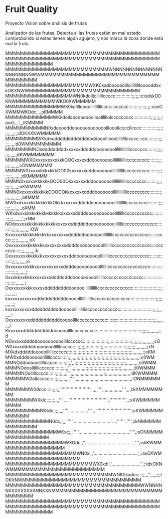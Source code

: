# Fruit Quality
Proyecto Visión sobre análisis de frutas

Analizador de las frutas.
Detecta si las frutas están en mal estado comprobando si estas tienen algún agujero, y nos marca la zona donde está mal la fruta.


MMMMMMMMMMMMMMMMMMMMMMMMMMMMMMMMMMMMMMMMMMMMMMMMMMMMMMMMMMMMMMMMMMMMMMMMMMMMMMMMMMMMMMMMMM
MMMMMMMMMMMMMMMMMMMMMMMMMMWNNNNNNNNNNNNNNNNNNNNNNNWWMMMMMMMMMMMMMMMMMMMMMMMMMMMMMMMMMMMMMM
MMMMMMMMMMMMMMMMMMMMMWXK0kxddooooolllolllllllllooooddxxkOKXNWWMMMMMMMMMMMMMMMMMMMMMMMMMMMM
MMMMMMMMMMMMMMMMMWN0kdolllollllllccccc:::::::::::::;;;;;;:clodxkO0KNWMMMMMMMMMMWKO0XWMMMMM
MMMMMMMMMMMMMMWX0kolllloooollllllllllcccc::cccccc::::::::;::::;;;;:coxOXWMMWKOdc;..,oKMMMM
MMMMMMMMMMMMWKkdollooooooooolloollllllolccccccccc::::::::::::::;;;;;;;;:oxxl;...',,,lKMMMM
MMMMMMMMMMN0xdooooddooooooooooooolllooollccccllcccc:::::::::::::;;;;;;;,,,;;,:dOKXXNWMMMMM
MMMMMMMMWKkdoodddddddddddddoddooolllooolllllllllccccc:::cc:::::::::;;;;;;,,,,:d0WMMMMMMMMM
MMMMMMMNOxdddddddddxxxxxxddddddooooooollllllllllllllccccccc:::::::;;;;;;;;,,,,,;dKWMMMMMMM
MMMMMWXOxxxxxxxxxxkkOOOkxxxxdddooooooolllllllllllllccccccccc::::::;;;;;;;;,,,,,,,cONMMMMMM
MMMMW0xxxxxkkkxkkkOO00kxxxxxxdddooooooolllllllllllcccccccccc::::::::;;;;;;;,,,,,,,;dXMMMMM
MMMN0xxxxxkkkkkkOOO00Okxxxxxxdddooooooollllllllllllllcccccccc::::::::;;;;;;;;;,,,,,;oKWMMM
MMN0xxxxxxkkkkkkOOOOOkkxxxxxxddddooooooolllllllllllllccccccccc::::::::;;;;;;;,,,,,,,,oKMMM
MW0xdxxxxkkkkkkkkkOkkkxxxxxxdddddooooooooolllllllllllccccccccc::::::::;;;;;;;,,,,,,,,,oXMM
WKxdxxxxkkkkkkkkkkkkkkxxxxxxdddddoooooooooolllllllllccccccccccc:::::::::;;;;;,,,,,,,',;xNM
NOdxxxxxkkkkkkkkkkkkkxxxxxxddddddoooooooooolllllllcccccccccccccc:::::::::;;;;;,,,,,,,,,:OW
Kxxxxxxkkkkkkkkkkkxxxxxxxxddddddooooooolllllllllccccccccccccccc::::::cccc:;;;;;,,,,,,,,,oX
Oxxxxxxxkkkkkkkkxxxxxxxxxdddddooooooooollllllllcccccccccccccccc:::ccccccc::::;;;,,,,,,,,:k
Oxxxxxxxxkkkkkkxxxxxxxxxxxdddooooooooolllllllllcccccccccccccccc::::::c:::::::;;;;,,,,,,,;o
0xxxxxxxxkkkxxxxxxxxxxxxddddoooooooooolllllllccccccccccccccccc:::::::::::::::;;;;;,,,,,,;:
0xxxkkxxkkkxxxxxxxxddddddddooooooooolllllllcccccccccccccccc:::::::::::::::::;;;;;;,,,,,,;;
Oxxxxxxxkkkxxxxxdddddddddoooooollllllllllllcccccccccccccc::::::::::::::::::::;;;;;,,,,,,;;
kxxxxxxxxxxxxdddddddddddooooollllllllllllccccccccccc:cccc::::::::::::::::::::;;;;;,,,,,,;;
kxxxxxxxxxxdddddddddddooooollllllllllcccccccccccccc::::::::::::::::::::::::::;;;;;,,,,,,;:
Oxxxxxxxxxdddddddddddooooollllcccccccccccc:::::c::::::::::::::::::::::::::::;;;;,,,,,,,,;l
Kkxxxxxdddddddddddoooooollllccccccccc:::::::::::::::::::::::::::::::::::::;;;;;,,,,,,,,;;d
NOxxxxxdddddoooooooooollllcccccc::::::::::::::::::::;;:::::::::::::::::;;;;;;;;,,,,,,,,;cO
W0xxxxdddddooooooollllllccccc:::::;;;;;;::;::::::::;;;:::::::::::::::::;;;;;;;,,,,,,,,;;xN
MXkdxdddddooooolllllllcccccc:::;;;,,;;;;;;;;;:::;;;::;;::::;;;;;;;;;;;;;;;;;;,,,,,,,,;;oKM
MW0xddddooooolllllllcccc::::::;;,,,,;;;;;;;;;;;;;;;;;;;;;;;;;;;;;;;;;;;;;;;;,,,,,,,,,;c0WM
MMNOddooooollllllccccc:::::::;;,,',;;;;;;;;;;;;;;;;;;;;;;;;;;;;;;;;;;;;;;;;,,,,,,,,,;c0WMM
MMMNOdoolllllllcccccc:::::;;;;,,'',,,;,,,,,,,;;;;;;;,;;;;;;;;;;;;;;;;;;;;,,,,,,,,,,;l0WMMM
MMMMNOolllllccccc::::::;;;;;,,,,'',,,,,,,,,,,,,,,,,,,,,,,,,,;;;,,,,,,,,,,,,,,,,,,,:dKWMMMM
MMMMMW0ollccccc:::::;;;,,,,,,,,'''',,,,,,,,,,,,,,,,,,,,,,,,,,,,,,,,,,,,,,,,,,,,,;lONMMMMMM
MMMMMMW0dccc::::;;;;;,,'''''''''''''''''''''''',,,,,'''',,,,,,,,,,,,,,,,''',,,,ckXMMMMMMMM
MMMMMMMWXklc:::;;;;,,,'''.....'''''''''''''''''''''''''''''',,''''''''''''',,:xXWMMMMMMMMM
MMMMMMMMMWKdc:;;;,,,,''''................'''....''''''''''''''''''''''''''';oKWMMMMMMMMMMM
MMMMMMMMMMMN0dc;;,,,'''''...............................'....''''''..'''',ckNMMMMMMMMMMMMM
MMMMMMMMMMMMMWKxc;,,'''''.........................................'''',;oONMMMMMMMMMMMMMMM
MMMMMMMMMMMMMMMWXOdc;,''........................................''',:okKWMMMMMMMMMMMMMMMMM
MMMMMMMMMMMMMMMMMMWN0xl:,'...................................',;:oxOXWMMMMMMMMMMMMMMMMMMMM
MMMMMMMMMMMMMMMMMMMMMMWX0kdl:,'.......................'',;:ldxOKNWMMMMMMMMMMMMMMMMMMMMMMMM
MMMMMMMMMMMMMMMMMMMMMMMMMMMWNK0kxdoc:::;;,,,'',,,,;;;;lOKXNWMMMMMMMMMMMMMMMMMMMMMMMMMMMMMM
MMMMMMMMMMMMMMMMMMMMMMMMMMMMMMMMMMWWNNNNNXXXXXXXXXNNXXNMMMMMMMMMMMMMMMMMMMMMMMMMMMMMMMMMMM
MMMMMMMMMMMMMMMMMMMMMMMMMMMMMMMMMMMMMMMMMMMMMMMMMMMMMMMMMMMMMMMMMMMMMMMMMMMMMMMMMMMMMMMMMM
